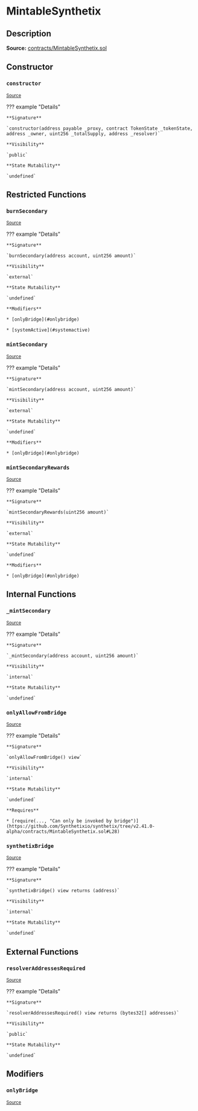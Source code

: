 # MintableSynthetix

## Description

**Source:** [contracts/MintableSynthetix.sol](https://github.com/Synthetixio/synthetix/tree/v2.41.0-alpha/contracts/MintableSynthetix.sol)

## Constructor

### `constructor`

<sub>[Source](https://github.com/Synthetixio/synthetix/tree/v2.41.0-alpha/contracts/MintableSynthetix.sol#L11)</sub>

??? example "Details"

    **Signature**

    `constructor(address payable _proxy, contract TokenState _tokenState, address _owner, uint256 _totalSupply, address _resolver)`

    **Visibility**

    `public`

    **State Mutability**

    `undefined`

## Restricted Functions

### `burnSecondary`

<sub>[Source](https://github.com/Synthetixio/synthetix/tree/v2.41.0-alpha/contracts/MintableSynthetix.sol#L62)</sub>

??? example "Details"

    **Signature**

    `burnSecondary(address account, uint256 amount)`

    **Visibility**

    `external`

    **State Mutability**

    `undefined`

    **Modifiers**

    * [onlyBridge](#onlybridge)

    * [systemActive](#systemactive)

### `mintSecondary`

<sub>[Source](https://github.com/Synthetixio/synthetix/tree/v2.41.0-alpha/contracts/MintableSynthetix.sol#L52)</sub>

??? example "Details"

    **Signature**

    `mintSecondary(address account, uint256 amount)`

    **Visibility**

    `external`

    **State Mutability**

    `undefined`

    **Modifiers**

    * [onlyBridge](#onlybridge)

### `mintSecondaryRewards`

<sub>[Source](https://github.com/Synthetixio/synthetix/tree/v2.41.0-alpha/contracts/MintableSynthetix.sol#L56)</sub>

??? example "Details"

    **Signature**

    `mintSecondaryRewards(uint256 amount)`

    **Visibility**

    `external`

    **State Mutability**

    `undefined`

    **Modifiers**

    * [onlyBridge](#onlybridge)

## Internal Functions

### `_mintSecondary`

<sub>[Source](https://github.com/Synthetixio/synthetix/tree/v2.41.0-alpha/contracts/MintableSynthetix.sol#L21)</sub>

??? example "Details"

    **Signature**

    `_mintSecondary(address account, uint256 amount)`

    **Visibility**

    `internal`

    **State Mutability**

    `undefined`

### `onlyAllowFromBridge`

<sub>[Source](https://github.com/Synthetixio/synthetix/tree/v2.41.0-alpha/contracts/MintableSynthetix.sol#L27)</sub>

??? example "Details"

    **Signature**

    `onlyAllowFromBridge() view`

    **Visibility**

    `internal`

    **State Mutability**

    `undefined`

    **Requires**

    * [require(..., "Can only be invoked by bridge")](https://github.com/Synthetixio/synthetix/tree/v2.41.0-alpha/contracts/MintableSynthetix.sol#L28)

### `synthetixBridge`

<sub>[Source](https://github.com/Synthetixio/synthetix/tree/v2.41.0-alpha/contracts/MintableSynthetix.sol#L46)</sub>

??? example "Details"

    **Signature**

    `synthetixBridge() view returns (address)`

    **Visibility**

    `internal`

    **State Mutability**

    `undefined`

## External Functions

### `resolverAddressesRequired`

<sub>[Source](https://github.com/Synthetixio/synthetix/tree/v2.41.0-alpha/contracts/MintableSynthetix.sol#L39)</sub>

??? example "Details"

    **Signature**

    `resolverAddressesRequired() view returns (bytes32[] addresses)`

    **Visibility**

    `public`

    **State Mutability**

    `undefined`

## Modifiers

### `onlyBridge`

<sub>[Source](https://github.com/Synthetixio/synthetix/tree/v2.41.0-alpha/contracts/MintableSynthetix.sol#L33)</sub>
